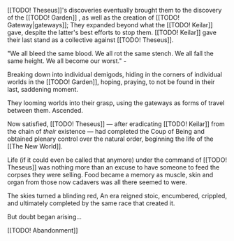 [[TODO! Theseus]]'s discoveries eventually brought them to the discovery of the [[TODO! Garden]] , as well as the creation of [[TODO! Gateway|gateways]]; They expanded beyond what the [[TODO! Keilar]] gave, despite the latter's best efforts to stop them. [[TODO! Keilar]] gave their last stand as a collective against [[TODO! Theseus]]. 

"We all bleed the same blood. We all rot the same stench. We all fall the same height. We all become our worst." - 


Breaking down into individual demigods, hiding in the corners of individual worlds in the [[TODO! Garden]], hoping, praying, to not be found in their last, saddening moment.

They looming worlds into their grasp, using the gateways as forms of travel between them. Ascended.

Now satisfied, [[TODO! Theseus]] — after eradicating [[TODO! Keilar]] from the chain of *their* existence — had completed the Coup of Being and obtained plenary control over the natural order, beginning the life of the [[The New World]].

Life (if it could even be called that anymore) under the command of [[TODO! Theseus]] was nothing more than an excuse to have someone to feed the corpses they were selling. Food became a memory as muscle, skin and organ from those now cadavers was all there seemed to were.

The skies turned a blinding red, An era reigned stoic, encumbered, crippled, and ultimately completed by the same race that created it. 

But doubt began arising... 

[[TODO! Abandonment]]